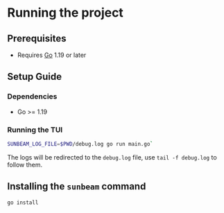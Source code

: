 # Running the project

## Prerequisites

- Requires [Go](https://golang.org/dl/) 1.19 or later

## Setup Guide

### Dependencies

- Go >= 1.19

### Running the TUI

```bash
SUNBEAM_LOG_FILE=$PWD/debug.log go run main.go`
```

The logs will be redirected to the `debug.log` file, use `tail -f debug.log` to follow them.

## Installing the `sunbeam` command

```bash
go install
```
